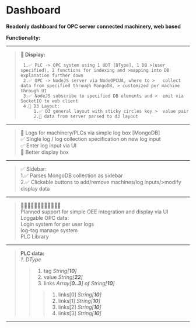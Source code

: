 # Dashboard

**Readonly dashboard for OPC server connected machinery, web based**

**Functionality:**

****

>**🚧 Display:**
>
>      1.✅ PLC -> OPC system using 1 UDT [DType], 1 DB >(user specified), 2 functions for indexing and >mapping into DB explanation further down
>      2.✅ OPC -> NodeJS server via NodeOPCUA, where to >   collect data from specified through MongoDB, > customized per machine through UI
>      3.✅ NodeJS subscribe to specified DB elements and >  emit via SocketIO to web client 
>      4.🚧 D3 Layout:
>          1.✅ D3 general layout with sticky circles key >  value pair
>          2.🚧 data from server parsed to d3 layout

****

>🚧 Logs for machinery/PLCs via simple log box [MongoDB]    
>✅ Single log / log collection specification on new log   input    
>✅ Enter log input via UI  
>🚧 Better display box  

****

>✅ Sidebar:    
>   1.✅ Parses MongoDB collection as sidebar   
>   2.✅ Clickable buttons to add/remove machines/log inputs/>modify display data
 
****

>🚧🚧🚧🚧🚧🚧🚧🚧🚧🚧🚧🚧    
>Planned support for simple OEE integration and display via UI  
>Loggable OPC data:     
>   Login system for per user logs  
>   log-tag manage system   
>PLC Library

****
>**PLC data:**    
> _1. DType_   
>    >1.  tag _String[**10**]_   
>    >2.  value _String[**22**]_  
>    >3.  links _Array[**0..3**] of String[**10**]_
>    >    >1. links[0] _String[**10**]_   
>    >    >2. links[1] _String[**10**]_   
>    >    >3. links[2] _String[**10**]_   
>    >    >4. links[3] _String[**10**]_   
****
